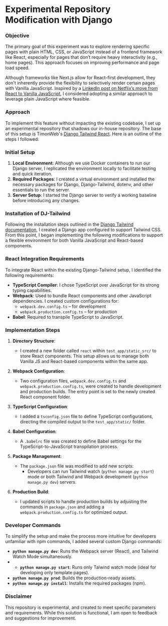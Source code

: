 # Experimental Repository Modification with Django

### Objective

The primary goal of this experiment was to explore rendering specific pages with plain HTML, CSS, or JavaScript instead of a frontend framework like React, especially for pages that don’t require heavy interactivity (e.g., home pages). This approach focuses on improving performance and page load speed. 

Although frameworks like Next.js allow for React-first development, they don't inherently provide the flexibility to selectively render certain pages with Vanilla JavaScript. Inspired by a [LinkedIn post on Netflix’s move from React to Vanilla JavaScript](https://www.linkedin.com/posts/shubhaam-tiwary_netflix-javascript-activity-7255448941612195842-WTQD?utm_source=share&utm_medium=member_desktop), I considered adopting a similar approach to leverage plain JavaScript where feasible.

### Approach

To implement this feature without impacting the existing codebase, I set up an experimental repository that shadows our in-house repository. The base of this setup is TimonWeb's [Django Tailwind React](https://github.com/timonweb/django-tailwind/). Here is an outline of the steps I followed:

### Initial Setup

1. **Local Environment**: Although we use Docker containers to run our Django server, I replicated the environment locally to facilitate testing and quick iteration.
2. **Required Packages**: I created a virtual environment and installed the necessary packages for Django, Django-Tailwind, dotenv, and other essentials to run the server.
3. **Server Setup**: I started the Django server to verify a working baseline before introducing any changes.

### Installation of DJ-Tailwind

Following the installation steps outlined in the [Django Tailwind documentation](https://django-tailwind.readthedocs.io/en/latest/), I created a Django app configured to support Tailwind CSS. From this point, I began implementing the following modifications to support a flexible environment for both Vanilla JavaScript and React-based components.

### React Integration Requirements

To integrate React within the existing Django-Tailwind setup, I identified the following requirements:

- **TypeScript Compiler**: I chose TypeScript over JavaScript for its strong typing capabilities.
- **Webpack**: Used to bundle React components and other JavaScript dependencies. I created custom configurations for:
  - `webpack.dev.config.ts` – for development
  - `webpack.production.config.ts` – for production
- **Babel**: Required to transpile TypeScript to JavaScript.

### Implementation Steps

1. **Directory Structure**:
   - I created a new folder called `react` within `test_app/static_src/` to store React components. This setup allows us to manage both Vanilla JS and React-based components within the same app.

2. **Webpack Configuration**:
   - Two configuration files, `webpack.dev.config.ts` and `webpack.production.config.ts`, were created to handle development and production builds. The entry point is set to the newly created React component folder.

3. **TypeScript Configuration**:
   - I added a `tsconfig.json` file to define TypeScript configurations, directing the compiled output to the `test_app/static/` folder.

4. **Babel Configuration**:
   - A `.babelrc` file was created to define Babel settings for the TypeScript-to-JavaScript transpilation process.

5. **Package Management**:
   - The `package.json` file was modified to add new scripts:
     - Developers can run  Tailwind watch (`python manage.py start`) mode or both Tailwind and Webpack development (`python manage.py dev`) servers.

6. **Production Build**:
   - I updated scripts to handle production builds by adjusting the commands in `package.json` and adding a `webpack.production.config.ts` for optimized output.

### Developer Commands

To simplify the setup and make the process more intuitive for developers unfamiliar with npm commands, I added several custom Django commands:

- **`python manage.py dev`**: Runs the Webpack server (React), and Tailwind Watch Mode simultaneously.
- - **`python manage.py start`**: Runs only Taiwind watch mode (ideal for developing only template pages).
- **`python manage.py prod`**: Builds the production-ready assets.
- **`python manage.py install`**: Installs the required packages (npm).

### Disclaimer

This repository is experimental, and created to meet specific parameters and requirements. While this solution is functional, I am open to feedback and suggestions for improvement.
